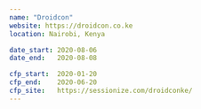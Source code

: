 ```yaml
---
name: "Droidcon"
website: https://droidcon.co.ke
location: Nairobi, Kenya

date_start: 2020-08-06
date_end:   2020-08-08

cfp_start:  2020-01-20
cfp_end:    2020-06-20
cfp_site:   https://sessionize.com/droidconke/
---
```

